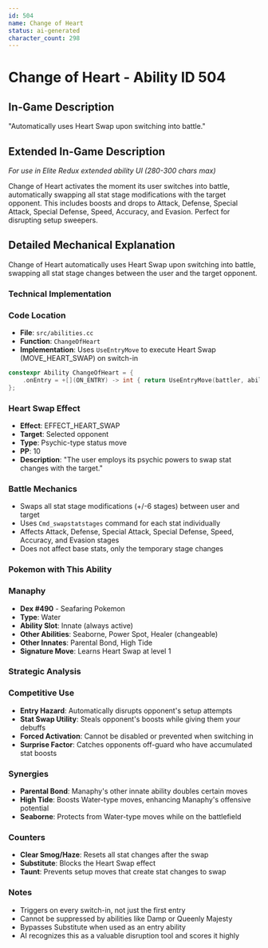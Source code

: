 ```yaml
---
id: 504
name: Change of Heart
status: ai-generated
character_count: 298
---
```


# Change of Heart - Ability ID 504

## In-Game Description
"Automatically uses Heart Swap upon switching into battle."

## Extended In-Game Description
*For use in Elite Redux extended ability UI (280-300 chars max)*

Change of Heart activates the moment its user switches into battle, automatically swapping all stat stage modifications with the target opponent. This includes boosts and drops to Attack, Defense, Special Attack, Special Defense, Speed, Accuracy, and Evasion. Perfect for disrupting setup sweepers.

## Detailed Mechanical Explanation

Change of Heart automatically uses Heart Swap upon switching into battle, swapping all stat stage changes between the user and the target opponent.

### Technical Implementation

### Code Location
- **File**: `src/abilities.cc`
- **Function**: `ChangeOfHeart`
- **Implementation**: Uses `UseEntryMove` to execute Heart Swap (MOVE_HEART_SWAP) on switch-in

```cpp
constexpr Ability ChangeOfHeart = {
    .onEntry = +[](ON_ENTRY) -> int { return UseEntryMove(battler, ability, MOVE_HEART_SWAP, 0); },
};
```

### Heart Swap Effect
- **Effect**: EFFECT_HEART_SWAP
- **Target**: Selected opponent
- **Type**: Psychic-type status move
- **PP**: 10
- **Description**: "The user employs its psychic powers to swap stat changes with the target."

### Battle Mechanics
- Swaps all stat stage modifications (+/-6 stages) between user and target
- Uses `Cmd_swapstatstages` command for each stat individually
- Affects Attack, Defense, Special Attack, Special Defense, Speed, Accuracy, and Evasion stages
- Does not affect base stats, only the temporary stage changes

### Pokemon with This Ability

### Manaphy
- **Dex #490** - Seafaring Pokemon
- **Type**: Water
- **Ability Slot**: Innate (always active)
- **Other Abilities**: Seaborne, Power Spot, Healer (changeable)
- **Other Innates**: Parental Bond, High Tide
- **Signature Move**: Learns Heart Swap at level 1

### Strategic Analysis

### Competitive Use
- **Entry Hazard**: Automatically disrupts opponent's setup attempts
- **Stat Swap Utility**: Steals opponent's boosts while giving them your debuffs
- **Forced Activation**: Cannot be disabled or prevented when switching in
- **Surprise Factor**: Catches opponents off-guard who have accumulated stat boosts

### Synergies
- **Parental Bond**: Manaphy's other innate ability doubles certain moves
- **High Tide**: Boosts Water-type moves, enhancing Manaphy's offensive potential
- **Seaborne**: Protects from Water-type moves while on the battlefield

### Counters
- **Clear Smog/Haze**: Resets all stat changes after the swap
- **Substitute**: Blocks the Heart Swap effect
- **Taunt**: Prevents setup moves that create stat changes to swap

### Notes
- Triggers on every switch-in, not just the first entry
- Cannot be suppressed by abilities like Damp or Queenly Majesty
- Bypasses Substitute when used as an entry ability
- AI recognizes this as a valuable disruption tool and scores it highly